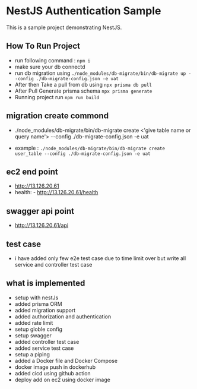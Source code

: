 # NestJS Authentication Sample

This is a sample project demonstrating NestJS.


## How To Run Project 
- run following command : `npm i`
- make sure your db connectd 
- run db migration using  `./node_modules/db-migrate/bin/db-migrate up --config ./db-migrate-config.json -e uat` 
- After then Take a pull from db using `npx prisma db pull`
- After Pull Generate prisma schema `npx prisma generate`
- Running project run  `npm run build`

## migration create commond 

 - ./node_modules/db-migrate/bin/db-migrate create <'give table name or query name'> --config ./db-migrate-config.json -e uat

- example : `./node_modules/db-migrate/bin/db-migrate create user_table --config ./db-migrate-config.json -e uat`

## ec2 end point
- http://13.126.20.61
- health: - http://13.126.20.61/health

## swagger api point
- http://13.126.20.61/api

## test case
- i have added only few  e2e test case due to time limit over but write all service and controller test case

## what is implemented
- setup with nestJs
- added prisma ORM
- added migration support
- added authorization and authentication
- added rate limit
- setup globle config
- setup swagger
- added controller test case
- added service test case
- setup a piping 
- added a Docker file and Docker Compose
- docker image push in dockerhub
- added cicd using github action
- deploy add on ec2 using docker image 
